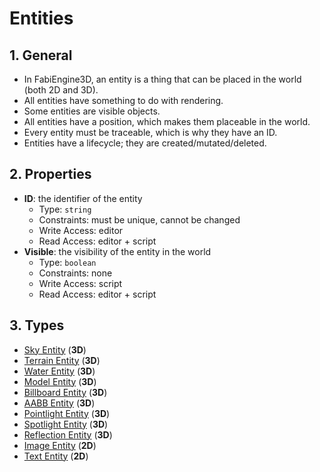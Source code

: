 # Entities

## 1. General

- In FabiEngine3D, an entity is a thing that can be placed in the world (both 2D and 3D).
- All entities have something to do with rendering.
- Some entities are visible objects.
- All entities have a position, which makes them placeable in the world.
- Every entity must be traceable, which is why they have an ID.
- Entities have a lifecycle; they are created/mutated/deleted.

## 2. Properties

- **ID**: the identifier of the entity
  - Type: `string`
  - Constraints: must be unique, cannot be changed
  - Write Access: editor
  - Read Access: editor + script
- **Visible**: the visibility of the entity in the world
  - Type: `boolean`
  - Constraints: none
  - Write Access: script
  - Read Access: editor + script

## 3. Types

- [Sky Entity](doc/SKY_ENTITY.md) (**3D**)
- [Terrain Entity](doc/TERRAIN_ENTITY.md) (**3D**)
- [Water Entity](doc/WATER_ENTITY.md) (**3D**)
- [Model Entity](doc/MODEL_ENTITY.md) (**3D**)
- [Billboard Entity](doc/BILLBOARD_ENTITY.md) (**3D**)
- [AABB Entity](doc/AABB_ENTITY.md) (**3D**)
- [Pointlight Entity](doc/POINTLIGHT_ENTITY.md) (**3D**)
- [Spotlight Entity](doc/SPOTLIGHT_ENTITY.md) (**3D**)
- [Reflection Entity](doc/REFLECTION_ENTITY.md) (**3D**)
- [Image Entity](doc/IMAGE_ENTITY.md) (**2D**)
- [Text Entity](doc/TEXT_ENTITY.md) (**2D**)
